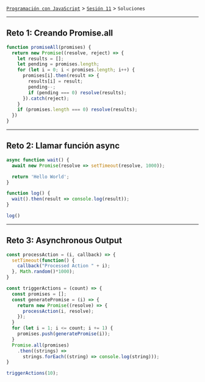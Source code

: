 [`Programación con JavaScript`](../../Readme.md) > [`Sesión 11`](../Readme.md) > `Soluciones`

---

## Reto 1: Creando Promise.all

```javascript
function promiseAll(promises) {
  return new Promise((resolve, reject) => {
    let results = [];
    let pending = promises.length;
    for (let i = 0; i < promises.length; i++) {
      promises[i].then(result => {
        results[i] = result;
        pending--;
        if (pending === 0) resolve(results);
      }).catch(reject);
    }
    if (promises.length === 0) resolve(results);
  })
}
```

---

## Reto 2: Llamar función async

```javascript
async function wait() {
  await new Promise(resolve => setTimeout(resolve, 1000));

  return 'Hello World';
}

function log() {
  wait().then(result => console.log(result));
}

log()
```

---

## Reto 3: Asynchronous Output

```javascript
const processAction = (i, callback) => {
  setTimeout(function() {
    callback("Processed Action " + i);
  }, Math.random()*1000);
}

const triggerActions = (count) => {
  const promises = [];
  const generatePromise = (i) => {
    return new Promise((resolve) => {
      processAction(i, resolve);
    });
  }
  for (let i = 1; i <= count; i += 1) {
    promises.push(generatePromise(i));
  }
  Promise.all(promises)
    .then((strings) =>
      strings.forEach((string) => console.log(string)));
}

triggerActions(10);
```
